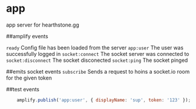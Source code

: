# app
app server for hearthstone.gg

##amplify events

`` ready `` Config file has been loaded from the server
`` app:user `` The user was successfully logged in
`` socket:connect `` The socket server was connected to
`` socket:disconnect `` The socket disconected
`` socket:ping `` The socket pinged

##emits socket events
`` subscribe `` Sends a request to hoins a socket.io room for the given token

##test events
```javascript
	amplify.publish('app:user', { displayName: 'sup', token: '123' });
```